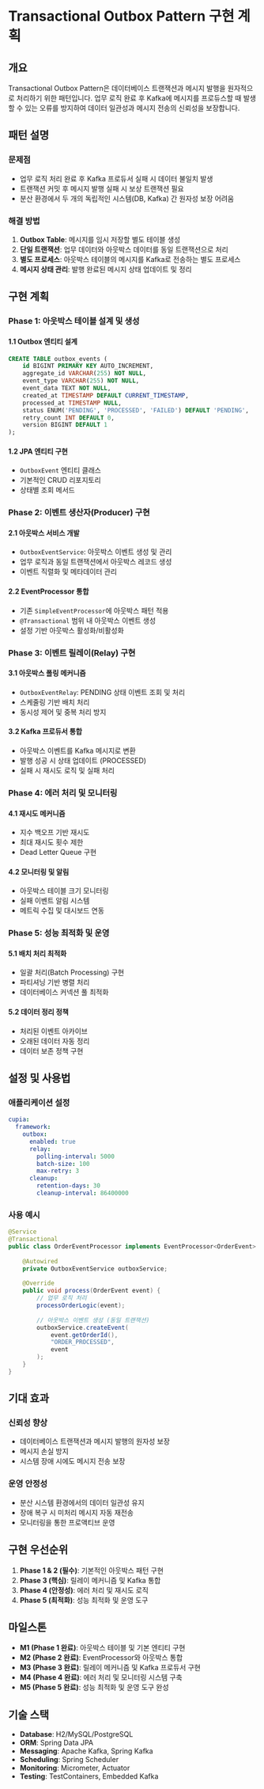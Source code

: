 # Transactional Outbox Pattern 구현 계획

## 개요

Transactional Outbox Pattern은 데이터베이스 트랜잭션과 메시지 발행을 원자적으로 처리하기 위한 패턴입니다. 업무 로직 완료 후 Kafka에 메시지를 프로듀스할 때 발생할 수 있는 오류를 방지하여 데이터 일관성과 메시지 전송의 신뢰성을 보장합니다.

## 패턴 설명

### 문제점
- 업무 로직 처리 완료 후 Kafka 프로듀서 실패 시 데이터 불일치 발생
- 트랜잭션 커밋 후 메시지 발행 실패 시 보상 트랜잭션 필요
- 분산 환경에서 두 개의 독립적인 시스템(DB, Kafka) 간 원자성 보장 어려움

### 해결 방법
1. **Outbox Table**: 메시지를 임시 저장할 별도 테이블 생성
2. **단일 트랜잭션**: 업무 데이터와 아웃박스 데이터를 동일 트랜잭션으로 처리
3. **별도 프로세스**: 아웃박스 테이블의 메시지를 Kafka로 전송하는 별도 프로세스
4. **메시지 상태 관리**: 발행 완료된 메시지 상태 업데이트 및 정리

## 구현 계획

### Phase 1: 아웃박스 테이블 설계 및 생성

#### 1.1 Outbox 엔티티 설계
```sql
CREATE TABLE outbox_events (
    id BIGINT PRIMARY KEY AUTO_INCREMENT,
    aggregate_id VARCHAR(255) NOT NULL,
    event_type VARCHAR(255) NOT NULL,
    event_data TEXT NOT NULL,
    created_at TIMESTAMP DEFAULT CURRENT_TIMESTAMP,
    processed_at TIMESTAMP NULL,
    status ENUM('PENDING', 'PROCESSED', 'FAILED') DEFAULT 'PENDING',
    retry_count INT DEFAULT 0,
    version BIGINT DEFAULT 1
);
```

#### 1.2 JPA 엔티티 구현
- `OutboxEvent` 엔티티 클래스
- 기본적인 CRUD 리포지토리
- 상태별 조회 메서드

### Phase 2: 이벤트 생산자(Producer) 구현

#### 2.1 아웃박스 서비스 개발
- `OutboxEventService`: 아웃박스 이벤트 생성 및 관리
- 업무 로직과 동일 트랜잭션에서 아웃박스 레코드 생성
- 이벤트 직렬화 및 메타데이터 관리

#### 2.2 EventProcessor 통합
- 기존 `SimpleEventProcessor`에 아웃박스 패턴 적용
- `@Transactional` 범위 내 아웃박스 이벤트 생성
- 설정 기반 아웃박스 활성화/비활성화

### Phase 3: 이벤트 릴레이(Relay) 구현

#### 3.1 아웃박스 폴링 메커니즘
- `OutboxEventRelay`: PENDING 상태 이벤트 조회 및 처리
- 스케줄링 기반 배치 처리
- 동시성 제어 및 중복 처리 방지

#### 3.2 Kafka 프로듀서 통합
- 아웃박스 이벤트를 Kafka 메시지로 변환
- 발행 성공 시 상태 업데이트 (PROCESSED)
- 실패 시 재시도 로직 및 실패 처리

### Phase 4: 에러 처리 및 모니터링

#### 4.1 재시도 메커니즘
- 지수 백오프 기반 재시도
- 최대 재시도 횟수 제한
- Dead Letter Queue 구현

#### 4.2 모니터링 및 알림
- 아웃박스 테이블 크기 모니터링
- 실패 이벤트 알림 시스템
- 메트릭 수집 및 대시보드 연동

### Phase 5: 성능 최적화 및 운영

#### 5.1 배치 처리 최적화
- 일괄 처리(Batch Processing) 구현
- 파티셔닝 기반 병렬 처리
- 데이터베이스 커넥션 풀 최적화

#### 5.2 데이터 정리 정책
- 처리된 이벤트 아카이브
- 오래된 데이터 자동 정리
- 데이터 보존 정책 구현

## 설정 및 사용법

### 애플리케이션 설정
```yaml
cupia:
  framework:
    outbox:
      enabled: true
      relay:
        polling-interval: 5000
        batch-size: 100
        max-retry: 3
      cleanup:
        retention-days: 30
        cleanup-interval: 86400000
```

### 사용 예시
```java
@Service
@Transactional
public class OrderEventProcessor implements EventProcessor<OrderEvent> {
    
    @Autowired
    private OutboxEventService outboxService;
    
    @Override
    public void process(OrderEvent event) {
        // 업무 로직 처리
        processOrderLogic(event);
        
        // 아웃박스 이벤트 생성 (동일 트랜잭션)
        outboxService.createEvent(
            event.getOrderId(),
            "ORDER_PROCESSED",
            event
        );
    }
}
```

## 기대 효과

### 신뢰성 향상
- 데이터베이스 트랜잭션과 메시지 발행의 원자성 보장
- 메시지 손실 방지
- 시스템 장애 시에도 메시지 전송 보장

### 운영 안정성
- 분산 시스템 환경에서의 데이터 일관성 유지
- 장애 복구 시 미처리 메시지 자동 재전송
- 모니터링을 통한 프로액티브 운영

## 구현 우선순위

1. **Phase 1 & 2 (필수)**: 기본적인 아웃박스 패턴 구현
2. **Phase 3 (핵심)**: 릴레이 메커니즘 및 Kafka 통합
3. **Phase 4 (안정성)**: 에러 처리 및 재시도 로직
4. **Phase 5 (최적화)**: 성능 최적화 및 운영 도구

## 마일스톤

- **M1 (Phase 1 완료)**: 아웃박스 테이블 및 기본 엔티티 구현
- **M2 (Phase 2 완료)**: EventProcessor와 아웃박스 통합
- **M3 (Phase 3 완료)**: 릴레이 메커니즘 및 Kafka 프로듀서 구현
- **M4 (Phase 4 완료)**: 에러 처리 및 모니터링 시스템 구축
- **M5 (Phase 5 완료)**: 성능 최적화 및 운영 도구 완성

## 기술 스택

- **Database**: H2/MySQL/PostgreSQL
- **ORM**: Spring Data JPA
- **Messaging**: Apache Kafka, Spring Kafka
- **Scheduling**: Spring Scheduler
- **Monitoring**: Micrometer, Actuator
- **Testing**: TestContainers, Embedded Kafka